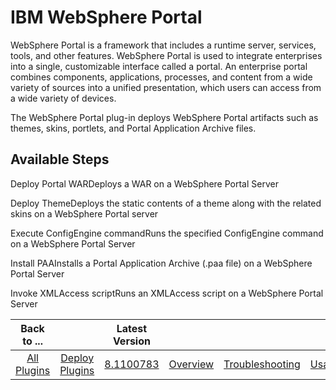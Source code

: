 
# IBM WebSphere Portal

WebSphere Portal is a framework that includes a runtime server, services, tools, and other features. WebSphere Portal is used to integrate enterprises into a single, customizable interface called a portal. An enterprise portal combines components, applications, processes, and content from a wide variety of sources into a unified presentation, which users can access from a wide variety of devices.

The WebSphere Portal plug-in deploys WebSphere Portal artifacts such as themes, skins, portlets, and Portal Application Archive files.


## Available Steps

Deploy Portal WARDeploys a WAR on a WebSphere Portal Server

Deploy ThemeDeploys the static contents of a theme along with the related skins on a WebSphere Portal server

Execute ConfigEngine commandRuns the specified ConfigEngine command on a WebSphere Portal Server

Install PAAInstalls a Portal Application Archive (.paa file) on a WebSphere Portal Server

Invoke XMLAccess scriptRuns an XMLAccess script on a WebSphere Portal Server



|Back to ...||Latest Version||||||
| :---: | :---: | :---: | :---: | :---: | :---: | :---: | :---: |
|[All Plugins](../../index.md)|[Deploy Plugins](../README.md)|[8.1100783](https://raw.githubusercontent.com/UrbanCode/IBM-UCD-PLUGINS/main/files/WebSpherePortal/WebSpherePortal-8.1100783.zip)|[Overview](overview.md)|[Troubleshooting](troubleshooting.md)|[Usage](usage.md)|[Steps](steps.md)|[Downloads](downloads.md)|

